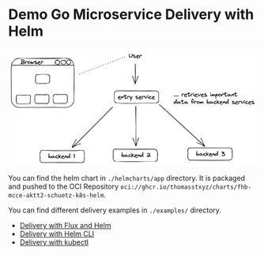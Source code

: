 # Demo Go Microservice Delivery with Helm

![](assets/arch-diagram-app.png)

You can find the helm chart in `./helmcharts/app` directory.
It is packaged and pushed to the OCI Repository
`oci://ghcr.io/thomasstxyz/charts/fhb-mcce-aktt2-schuetz-k8s-helm`.

You can find different delivery examples in `./examples/` directory.

- [Delivery with Flux and Helm](examples/flux-helm-delivery/README.md)
- [Delivery with Helm CLI](examples/helm-cli/README.md)
- [Delivery with kubectl](examples/kubectl/README.md)
